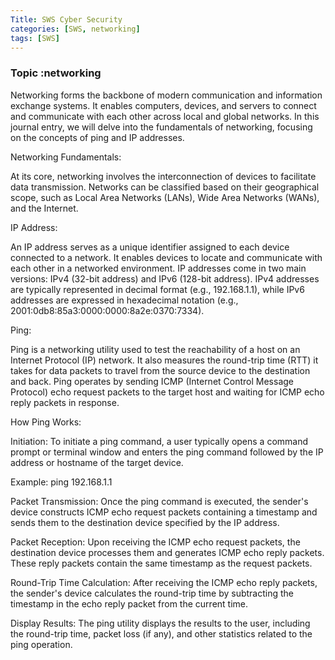 ```yaml
---
Title: SWS Cyber Security
categories: [SWS, networking]
tags: [SWS]
---
```


### Topic :networking

Networking forms the backbone of modern communication and information exchange systems. It enables computers, devices, and servers to connect and communicate with each other across local and global networks. In this journal entry, we will delve into the fundamentals of networking, focusing on the concepts of ping and IP addresses.

Networking Fundamentals:

At its core, networking involves the interconnection of devices to facilitate data transmission. Networks can be classified based on their geographical scope, such as Local Area Networks (LANs), Wide Area Networks (WANs), and the Internet.

IP Address:

An IP address serves as a unique identifier assigned to each device connected to a network. It enables devices to locate and communicate with each other in a networked environment. IP addresses come in two main versions: IPv4 (32-bit address) and IPv6 (128-bit address). IPv4 addresses are typically represented in decimal format (e.g., 192.168.1.1), while IPv6 addresses are expressed in hexadecimal notation (e.g., 2001:0db8:85a3:0000:0000:8a2e:0370:7334).

Ping:

Ping is a networking utility used to test the reachability of a host on an Internet Protocol (IP) network. It also measures the round-trip time (RTT) it takes for data packets to travel from the source device to the destination and back. Ping operates by sending ICMP (Internet Control Message Protocol) echo request packets to the target host and waiting for ICMP echo reply packets in response.

How Ping Works:

Initiation: To initiate a ping command, a user typically opens a command prompt or terminal window and enters the ping command followed by the IP address or hostname of the target device.

Example: ping 192.168.1.1

Packet Transmission: Once the ping command is executed, the sender's device constructs ICMP echo request packets containing a timestamp and sends them to the destination device specified by the IP address.

Packet Reception: Upon receiving the ICMP echo request packets, the destination device processes them and generates ICMP echo reply packets. These reply packets contain the same timestamp as the request packets.

Round-Trip Time Calculation: After receiving the ICMP echo reply packets, the sender's device calculates the round-trip time by subtracting the timestamp in the echo reply packet from the current time.

Display Results: The ping utility displays the results to the user, including the round-trip time, packet loss (if any), and other statistics related to the ping operation.

